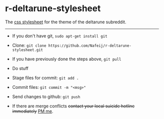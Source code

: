 # r-deltarune-stylesheet
The [css stylesheet](https://www.reddit.com/r/deltarune/about/stylesheet/) for the theme of the deltarune subreddit.

---

- If you don't have git, ```sudo apt-get install git```
- Clone: ```git clone https://github.com/Nafeij/r-deltarune-stylesheet.git```
- If you have previously done the steps above, ```git pull```

- Do stuff

- Stage files for commit: ```git add .```
- Commit files: ```git commit -m "<msg>"```
- Send changes to github: ```git push```
- If there are merge conflicts ~~contact your local suicide hotline immediately~~ [PM me](https://www.reddit.com/message/compose?to=nafeij&subject=help&message=).
